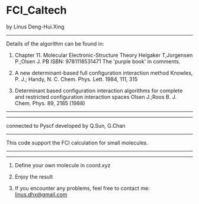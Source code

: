 # FCI_Caltech
by Linus Deng-Hui.Xing

---------------
Details of the algorithm can be found in:

1)  Chapter 11. Molecular Electronic-Structure Theory
    Helgaker T,Jorgensen P.;Olsen J. PB ISBN: 9781118531471
    The 'purple book' in comments.

2)  A new determinant-based full configuration interaction method
    Knowles, P. J.; Handy, N. C. Chem. Phys. Lett. 1984, 111, 315

3)  Determinant based configuration interaction algorithms for
    complete and restricted configuration interaction spaces
    Olsen J.;Roos B. J. Chem. Phys. 89, 2185 (1988)

---------------


**********************************************
connected to Pyscf developed by Q.Sun, G.Chan
**********************************************

This code support the FCI calculation for small molecules.

*************************************
*************************************

1. Define your own  molecule in coord.xyz

2. Enjoy the result

3. If you encounter any problems, feel free to contact me: linus.dhx@gmail.com
